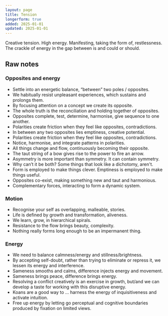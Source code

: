 ```yaml
---
layout: page
title: Tension
longerform: true
added: 2025-01-01
updated: 2025-01-01
---
```


Creative tension. High energy. Manifesting, taking the form of, restlessness. The crackle of energy in the gap between is and could or should.

## Raw notes

### Opposites and energy

- Settle into an energetic balance, “between” two poles / opposites.
- We habitually resist unpleasant experiences, which sustains and prolongs them.
- By focusing attention on a concept we create its opposite.
- The whole truth is the reconciliation and holding together of opposites.
- Opposites complete, test, determine, harmonise, give sequence to one another.
- Polarities create friction when they feel like opposites, contradictions.
- In between any two opposites lies emptiness, creative potential.
- Polarities create friction when they feel like opposites, contradictions.
- Notice, harmonise, and integrate patterns in polarities.
- All things change and flow, continuously becoming their opposite.
- The taut string of a bow gives rise to the power to fire an arrow.
- Asymmetry is more important than symmetry. It can contain symmetry.
- Why can’t it be both? Some things that look like a dichotomy, aren't.
- Form is employed to make things clever. Emptiness is employed to make things useful.
- Opposites co-exist, making something new and taut and harmonious.
- Complementary forces, interacting to form a dynamic system.

### Motion

- Recognise your self as overlapping, malleable, stories.
- Life is defined by growth and transformation, aliveness.
- We learn, grow, in hierarchical spirals.
- Resistance to the flow brings beauty, complexity.
- Nothing really forms long enough to be an impermanent thing.

### Energy

- We need to balance calmness/energy and stillness/brightness.
- By accepting self-doubt, rather than trying to eliminate or repress it, we lessen its energy and interference.
- Sameness smooths and calms, difference injects energy and movement.
- Sameness brings peace, difference brings energy.
- Resolving a conflict creatively is an exercise in growth, but/and we can develop a taste for working with this disruptive energy.
- Koans are a good way to ... harness the energy of inquisitiveness and activate intuition.
- Free up energy by letting go perceptual and cognitive boundaries produced by fixation on limited views.